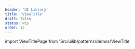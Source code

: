 ```yaml
---
header: 'UI Library'
title: 'ViewTitle'
draft: false
status: wip
order: 13
---
```


<!--
  ATTENTION: This file is auto generated by using "makeDemosFactory".
  Do not change the content!
-->

import ViewTitlePage from 'Src/uilib/patterns/demos/ViewTitle'

<ViewTitlePage />
